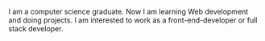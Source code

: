 I am a computer science graduate. Now I am learning Web development and doing projects. I am interested to work as a front-end-developer or full stack developer.
